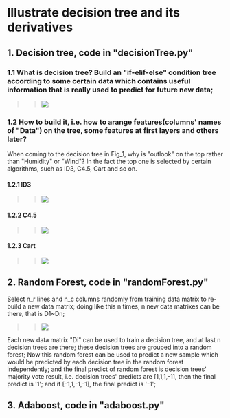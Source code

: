 # Illustrate decision tree and its derivatives

## 1. Decision tree, code in "decisionTree.py"

### 1.1 What is decision tree? Build an "if-elif-else" condition tree according to some certain data which contains useful information that is really used to predict for future new data;
>> ![](https://github.com/frank0532/decision_tree_and_its_derivatives/blob/master/figs/data2decision_tree.png)

### 1.2 How to build it, i.e. how to arange features(columns' names of "Data") on the tree, some features at first layers and others later? 

When coming to the decision tree in Fig_1, why is "outlook" on the top rather than "Humidity" or "Wind"? In the fact the top one is selected by certain algorithms, such as ID3, C4.5, Cart and so on.

#### 1.2.1 ID3
>> ![](https://github.com/frank0532/decision_tree_and_its_derivatives/blob/master/figs/ID3.png)
#### 1.2.2 C4.5
>> ![](https://github.com/frank0532/decision_tree_and_its_derivatives/blob/master/figs/C4.5.png)
#### 1.2.3 Cart
>> ![](https://github.com/frank0532/decision_tree_and_its_derivatives/blob/master/figs/Cart.png)

## 2. Random Forest, code in "randomForest.py"

Select n_r lines and n_c columns randomly from training data matrix to re-build a new data matrix; doing like this n times, n new data matrixes can be there, that is D1~Dn;
>> ![](https://github.com/frank0532/decision_tree_and_its_derivatives/blob/master/figs/randomForest.png)

Each new data matrix "Di" can be used to train a decision tree, and at last n decision trees are there; these decision trees are grouped into a random forest; Now this random forest can be used to predict a new sample which would be predicted by each decision tree in the random forest independently; and the final predict of random forest is decision trees' majority vote result, i.e. decision trees' predicts are [1,1,1,-1], then the final predict is '1'; and if [-1,1,-1,-1], the final predict is '-1';

## 3. Adaboost, code in "adaboost.py"













